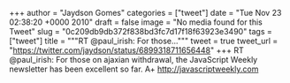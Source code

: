 
+++
author = "Jaydson Gomes"
categories = ["tweet"]
date = "Tue Nov 23 02:38:20 +0000 2010"
draft = false
image = "No media found for this Tweet"
slug = "0c209db9db372f838bd3fc7d17f18f63923e3490"
tags = ["tweet"]
title = """RT @paul_irish: For those..."""
tweet = true
tweet_url = "https://twitter.com/jaydson/status/6899318711656448"
+++
RT @paul_irish: For those on ajaxian withdrawal, the JavaScript Weekly newsletter has been excellent so far. A+ http://javascriptweekly.com
